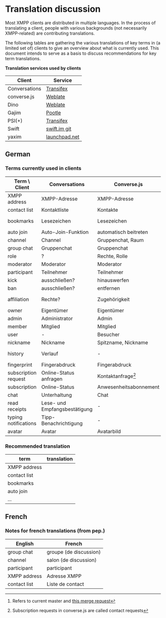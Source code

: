 # Translation discussion

Most XMPP clients are distributed in multiple languages. In the process of translating a client, people with various backgrounds (not necessarily XMPP-related) are contributing translations.

The following tables are gathering the various translations of key terms in (a limited set of) clients to give an overview about what is currently used. This document intends to serve as a basis to discuss recommendations for key term translations.


**Translation services used by clients**

Client        | Service
--------------|-------------------------------------------------------------------
Conversations | [Transifex](https://www.transifex.com/siacs/conversations/)
converse.js   | [Weblate](https://hosted.weblate.org/projects/conversejs/)
Dino          | [Weblate](https://hosted.weblate.org/projects/dino/)
Gajim         | [Pootle](https://translate.gajim.org/)
PSI(+)        | [Transifex](https://www.transifex.com/tehnick/psi-plus/)
Swift         | [swift.im git](https://swift.im/git/swift/tree/Swift/Translations)
yaxim         | [launchpad.net](https://translations.launchpad.net/yaxim/master)


## German

### Terms currently used in clients

| Term \ Client        | Conversations                 | Converse.js                   | Dino                   | Gajim[^gajim-MR]          | PSI(+)                       | Swift.im            | yaxim                             |
|----------------------|-------------------------------|-------------------------------|------------------------|---------------------------|------------------------------|---------------------|-----------------------------------|
| XMPP address         | XMPP-Adresse                  | XMPP-Adresse                  | JID                    | XMPP-Adresse              | JID                          | JID, Jabber-ID      | JID                               |
| contact list         | Kontaktliste                  | Kontakte                      | Kontaktliste           | Kontaktliste              | Kontaktliste                 | Kontaktliste        | Liste?                            |
| bookmarks            | Lesezeichen                   | Lesezeichen                   | -                      | Gespeicherte Gruppenchats | Lesezeichen                  | Lesezeichen         | -                                 |
| auto join            | Auto-Join-Funktion            | automatisch beitreten         | -                      | automatisch beitreten     | automatisch beitreten        | -                   | -                                 |
| channel              | Channel                       | Gruppenchat, Raum             | Kanal/Konferenz        | Gruppenchat               | Gruppenchat, Chatraum        | Chatraum            | Gruppenchat                       |
| group chat           | Gruppenchat                   | Gruppenchat                   | Raum                   | Gruppenchat               | Gruppenchat, Chatraum        | Chatraum            | Gruppenchat                       |
| role                 | ?                             | Rechte, Rolle                 | -                      | Rolle                     | Rolle, Funktion              | Rolle               | -                                 |
| moderator            | Moderator                     | Moderator                     | -                      | Moderator                 | Moderator                    | Moderator           | -                                 |
| participant          | Teilnehmer                    | Teilnehmer                    | members ?              | Teilnehmer                | Teilnehmer                   | Teilnehmer          | Teilnehmer                        |
| kick                 | ausschließen?                 | hinauswerfen                  | hinauswerfen           | rauswerfen                | rauswerfen                   | rausschmeißen       | kick                              |
| ban                  | ausschließen?                 | entfernen                     | -                      | sperren                   | verbannen                    | verbannen           | ban                               |
| affiliation          | Rechte?                       | Zugehörigkeit                 | -                      | Gruppenzugehörigkeit      | Mitgliedschaft, Angliederung | Zugehörigkeit       | -                                 |
| owner                | Eigentümer                    | Eigentümer                    | Eigentümer             | Besitzer                  | Besitzer                     | Besitzer            | -                                 |
| admin                | Administrator                 | Admin                         | Administrator          | Administrator             | Administrator                | Administrator       | -                                 |
| member               | Mitglied                      | Mitglied                      | Mitglied               | Mitglied                  | Mitglied                     | Mitglied            | -                                 |
| user                 | -                             | Besucher                      | Gast                   | -                         | -                            | -                   | -                                 |
| nickname             | Nickname                      | Spitzname, Nickname           | Spitzname              | Spitzname                 | Spitzname                    | Spitzname, Nickname | Nickname                          |
| history              | Verlauf                       | -                             | Gesprächsverlauf       | Unterhaltungsverlauf      | Nachrichtenchronik           | Verlauf             | Chatverlauf, Unterhaltungsverlauf |
| fingerprint          | Fingerabdruck                 | Fingerabdruck                 | Fingerabdruck          | Fingerabdruck             | Fingerabdruck                | -                   | -                                 |
| subscription request | Online-Status anfragen        | Kontaktanfrage[^sub-converse] | Kontaktanfrage         | Kontaktanfrage            | Anfrage                      | Anfrage             | Abonnementanfrage                 |
| subscription         | Online-Status                 | Anwesenheitsabonnement        | -                      | Abonnement                | Abonnement                   | Abonnement          | -                                 |
| chat                 | Unterhaltung                  | Chat                          | Unterhaltung           | Chat                      | Chat                         | Chat                | (Unterhaltung)                    |
| read receipts        | Lese- und Empfangsbestätigung | -                             | Lesebestätigungen      | Empfangsbestätigungen     | Übermittlungsbestätigung     | Empfangsbestätigung | -                                 |
| typing notifications | Tipp-Benachrichtigung         | -                             | Tippbenachrichtigungen | Chatstatus                | Tipp-Benachrichtigung        | -                   | -                                 |
| avatar               | Avatar                        | Avatarbild                    | -                      | Kontaktbild               | Avatar                       | Bild                | -                                 |

### Recommended translation

term         | translation
-------------|------------
XMPP address |
contact list |
bookmarks    |
auto join    |
...          |


## French

### Notes for french translations (from pep.)

English      | French
-------------|-----------------------
group chat   | groupe (de discussion)
channel      | salon (de discussion)
participant  | participant
XMPP address | Adresse XMPP
contact list | Liste de contact


<!-- Footnotes -->

[^gajim-MR]: Refers to current master and [this merge request](https://dev.gajim.org/gajim/gajim/merge_requests/384)
[^sub-converse]: Subscription requests in converse.js are called contact requests
